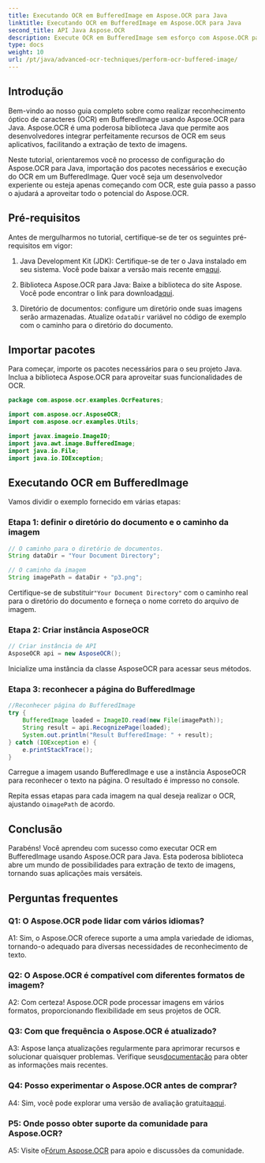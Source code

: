 ```yaml
---
title: Executando OCR em BufferedImage em Aspose.OCR para Java
linktitle: Executando OCR em BufferedImage em Aspose.OCR para Java
second_title: API Java Aspose.OCR
description: Execute OCR em BufferedImage sem esforço com Aspose.OCR para Java. Extraia texto de imagens perfeitamente. Baixe agora para uma experiência versátil de reconhecimento de texto.
type: docs
weight: 10
url: /pt/java/advanced-ocr-techniques/perform-ocr-buffered-image/
---
```

## Introdução

Bem-vindo ao nosso guia completo sobre como realizar reconhecimento óptico de caracteres (OCR) em BufferedImage usando Aspose.OCR para Java. Aspose.OCR é uma poderosa biblioteca Java que permite aos desenvolvedores integrar perfeitamente recursos de OCR em seus aplicativos, facilitando a extração de texto de imagens.

Neste tutorial, orientaremos você no processo de configuração do Aspose.OCR para Java, importação dos pacotes necessários e execução do OCR em um BufferedImage. Quer você seja um desenvolvedor experiente ou esteja apenas começando com OCR, este guia passo a passo o ajudará a aproveitar todo o potencial do Aspose.OCR.

## Pré-requisitos

Antes de mergulharmos no tutorial, certifique-se de ter os seguintes pré-requisitos em vigor:

1.  Java Development Kit (JDK): Certifique-se de ter o Java instalado em seu sistema. Você pode baixar a versão mais recente em[aqui](https://www.oracle.com/java/technologies/javase-downloads.html).

2.  Biblioteca Aspose.OCR para Java: Baixe a biblioteca do site Aspose. Você pode encontrar o link para download[aqui](https://releases.aspose.com/ocr/java/).

3.  Diretório de documentos: configure um diretório onde suas imagens serão armazenadas. Atualize o`dataDir` variável no código de exemplo com o caminho para o diretório do documento.

## Importar pacotes

Para começar, importe os pacotes necessários para o seu projeto Java. Inclua a biblioteca Aspose.OCR para aproveitar suas funcionalidades de OCR.

```java
package com.aspose.ocr.examples.OcrFeatures;

import com.aspose.ocr.AsposeOCR;
import com.aspose.ocr.examples.Utils;

import javax.imageio.ImageIO;
import java.awt.image.BufferedImage;
import java.io.File;
import java.io.IOException;
```

## Executando OCR em BufferedImage

Vamos dividir o exemplo fornecido em várias etapas:

### Etapa 1: definir o diretório do documento e o caminho da imagem

```java
// O caminho para o diretório de documentos.
String dataDir = "Your Document Directory";

// O caminho da imagem
String imagePath = dataDir + "p3.png";
```

 Certifique-se de substituir`"Your Document Directory"` com o caminho real para o diretório do documento e forneça o nome correto do arquivo de imagem.

### Etapa 2: Criar instância AsposeOCR

```java
// Criar instância de API
AsposeOCR api = new AsposeOCR();
```

Inicialize uma instância da classe AsposeOCR para acessar seus métodos.

### Etapa 3: reconhecer a página do BufferedImage

```java
//Reconhecer página do BufferedImage
try {
    BufferedImage loaded = ImageIO.read(new File(imagePath));
    String result = api.RecognizePage(loaded);
    System.out.println("Result BufferedImage: " + result);
} catch (IOException e) {
    e.printStackTrace();
}
```

Carregue a imagem usando BufferedImage e use a instância AsposeOCR para reconhecer o texto na página. O resultado é impresso no console.

 Repita essas etapas para cada imagem na qual deseja realizar o OCR, ajustando o`imagePath` de acordo.

## Conclusão

Parabéns! Você aprendeu com sucesso como executar OCR em BufferedImage usando Aspose.OCR para Java. Esta poderosa biblioteca abre um mundo de possibilidades para extração de texto de imagens, tornando suas aplicações mais versáteis.

## Perguntas frequentes

### Q1: O Aspose.OCR pode lidar com vários idiomas?

A1: Sim, o Aspose.OCR oferece suporte a uma ampla variedade de idiomas, tornando-o adequado para diversas necessidades de reconhecimento de texto.

### Q2: O Aspose.OCR é compatível com diferentes formatos de imagem?

A2: Com certeza! Aspose.OCR pode processar imagens em vários formatos, proporcionando flexibilidade em seus projetos de OCR.

### Q3: Com que frequência o Aspose.OCR é atualizado?

A3: Aspose lança atualizações regularmente para aprimorar recursos e solucionar quaisquer problemas. Verifique seus[documentação](https://reference.aspose.com/ocr/java/) para obter as informações mais recentes.

### Q4: Posso experimentar o Aspose.OCR antes de comprar?

 A4: Sim, você pode explorar uma versão de avaliação gratuita[aqui](https://releases.aspose.com/).

### P5: Onde posso obter suporte da comunidade para Aspose.OCR?

 A5: Visite o[Fórum Aspose.OCR](https://forum.aspose.com/c/ocr/16) para apoio e discussões da comunidade.